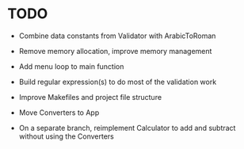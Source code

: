 # TODO

- Combine data constants from Validator with ArabicToRoman
- Remove memory allocation, improve memory management
- Add menu loop to main function
- Build regular expression(s) to do most of the validation work
- Improve Makefiles and project file structure
- Move Converters to App

- On a separate branch, reimplement Calculator to add and subtract without using
  the Converters
